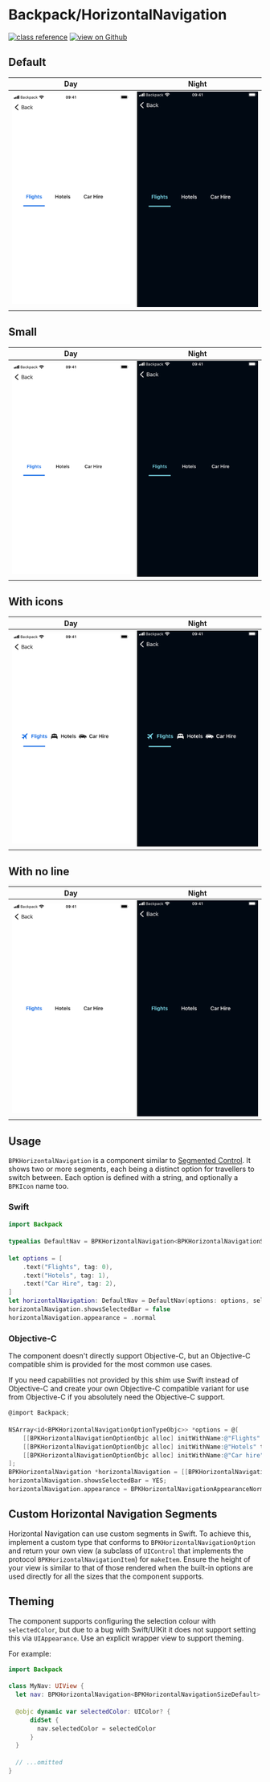 # Backpack/HorizontalNavigation

[![class reference](https://img.shields.io/badge/Class%20reference-iOS-blue)](https://backpack.github.io/ios/versions/latest/uikit/Classes/BPKHorizontalNavigation.html)
[![view on Github](https://img.shields.io/badge/Source%20code-GitHub-lightgrey)](https://github.com/Skyscanner/backpack-ios/tree/main/Backpack/HorizontalNavigation)

## Default

| Day | Night |
| --- | --- |
| ![iPhone 8 simulator](https://raw.githubusercontent.com/Skyscanner/backpack-ios/main/screenshots/iPhone%208-horizontal-navigation___default_lm.png) |![iPhone 8 simulator - dark mode](https://raw.githubusercontent.com/Skyscanner/backpack-ios/main/screenshots/iPhone%208-horizontal-navigation___default_dm.png) |

## Small

| Day | Night |
| --- | --- |
| ![iPhone 8 simulator](https://raw.githubusercontent.com/Skyscanner/backpack-ios/main/screenshots/iPhone%208-horizontal-navigation___small_lm.png) |![iPhone 8 simulator - dark mode](https://raw.githubusercontent.com/Skyscanner/backpack-ios/main/screenshots/iPhone%208-horizontal-navigation___small_dm.png) |

## With icons

| Day | Night |
| --- | --- |
| ![iPhone 8 simulator](https://raw.githubusercontent.com/Skyscanner/backpack-ios/main/screenshots/iPhone%208-horizontal-navigation___with-icons_lm.png) |![iPhone 8 simulator - dark mode](https://raw.githubusercontent.com/Skyscanner/backpack-ios/main/screenshots/iPhone%208-horizontal-navigation___with-icons_dm.png) |

## With no line

| Day | Night |
| --- | --- |
| ![iPhone 8 simulator](https://raw.githubusercontent.com/Skyscanner/backpack-ios/main/screenshots/iPhone%208-horizontal-navigation___without-underline_lm.png) |![iPhone 8 simulator - dark mode](https://raw.githubusercontent.com/Skyscanner/backpack-ios/main/screenshots/iPhone%208-horizontal-navigation___without-underline_dm.png) |

## Usage

`BPKHorizontalNavigation` is a component similar to [Segmented Control](https://developer.apple.com/design/human-interface-guidelines/ios/controls/segmented-controls/). It shows two or more segments, each being a distinct option for travellers to switch between. Each option is defined with a string, and optionally a `BPKIcon` name too.

### Swift

```swift
import Backpack

typealias DefaultNav = BPKHorizontalNavigation<BPKHorizontalNavigationSizeDefault>

let options = [
    .text("Flights", tag: 0),
    .text("Hotels", tag: 1),
    .text("Car Hire", tag: 2),
]
let horizontalNavigation: DefaultNav = DefaultNav(options: options, selectedItemIndex:0)
horizontalNavigation.showsSelectedBar = false
horizontalNavigation.appearance = .normal
```

### Objective-C

The component doesn't directly support Objective-C, but an Objective-C compatible shim is provided for the most common use cases.

If you need capabilities not provided by this shim use Swift instead of Objective-C and create your own Objective-C compatible variant
for use from Objective-C if you absolutely need the Objective-C support.

```objective-c
@import Backpack;

NSArray<id<BPKHorizontalNavigationOptionTypeObjc>> *options = @[
    [[BPKHorizontalNavigationOptionObjc alloc] initWithName:@"Flights" tag:0 iconName:nil],
    [[BPKHorizontalNavigationOptionObjc alloc] initWithName:@"Hotels" tag:1 iconName:nil],
    [[BPKHorizontalNavigationOptionObjc alloc] initWithName:@"Car hire" tag:2 iconName:nil]
];
BPKHorizontalNavigation *horizontalNavigation = [[BPKHorizontalNavigationObjc alloc] initWithOptions:options selectedItemIndex:0];
horizontalNavigation.showsSelectedBar = YES;
horizontalNavigation.appearance = BPKHorizontalNavigationAppearanceNormal;
```

## Custom Horizontal Navigation Segments

Horizontal Navigation can use custom segments in Swift. To achieve this, implement a custom type that conforms to `BPKHorizontalNavigationOption` and return your own view (a subclass of `UIControl` that implements the protocol `BPKHorizontalNavigationItem`) for `makeItem`. Ensure the height of your view is similar to that of those rendered when the built-in options are used directly for all the sizes that the component supports.

## Theming

The component supports configuring the selection colour with `selectedColor`, but due to a bug with Swift/UIKit it does not support setting this via `UIAppearance`. Use an explicit wrapper view to support theming.

For example: 

```swift
import Backpack 

class MyNav: UIView {
  let nav: BPKHorizontalNavigation<BPKHorizontalNavigationSizeDefault>

  @objc dynamic var selectedColor: UIColor? {
      didSet {
        nav.selectedColor = selectedColor
      }
  }

  // ...omitted
}
```


